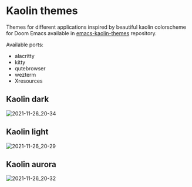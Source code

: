 # Kaolin themes

Themes for different applications inspired by beautiful kaolin colorscheme for Doom Emacs available in [emacs-kaolin-themes](https://github.com/ogdenwebb/emacs-kaolin-themes) repository.

Available ports:
- alacritty
- kitty
- qutebrowser
- wezterm
- Xresources

## Kaolin dark

![2021-11-26_20-34](https://user-images.githubusercontent.com/45176912/143624060-472a5925-0718-46ce-bc25-44f64f496786.png)

## Kaolin light

![2021-11-26_20-29](https://user-images.githubusercontent.com/45176912/143623823-c2772bfc-fcc3-4fad-ad9c-5e159452fd5d.png)

## Kaolin aurora

![2021-11-26_20-32](https://user-images.githubusercontent.com/45176912/143623894-4d328064-ed70-4fad-969c-429d4bb97c5f.png)

